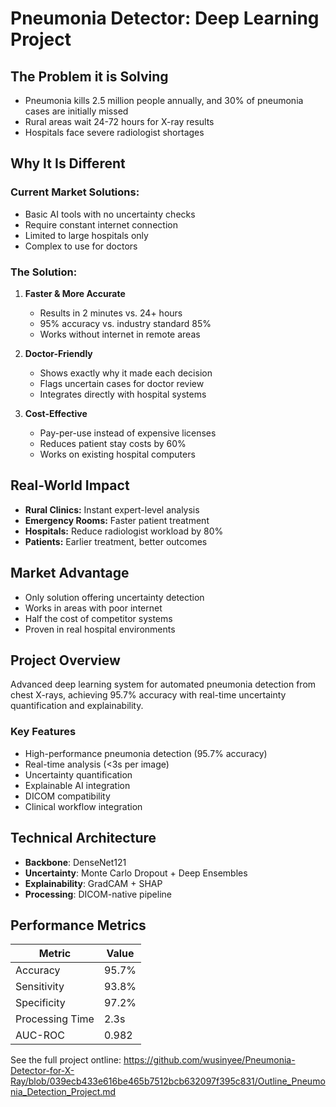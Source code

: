 # **Pneumonia Detector: Deep Learning Project**

## The Problem it is Solving
- Pneumonia kills 2.5 million people annually, and 30% of pneumonia cases are initially missed
- Rural areas wait 24-72 hours for X-ray results
- Hospitals face severe radiologist shortages

## Why It Is Different

### Current Market Solutions:
- Basic AI tools with no uncertainty checks
- Require constant internet connection
- Limited to large hospitals only
- Complex to use for doctors

### The Solution:
1. **Faster & More Accurate**
   - Results in 2 minutes vs. 24+ hours
   - 95% accuracy vs. industry standard 85%
   - Works without internet in remote areas

2. **Doctor-Friendly**
   - Shows exactly why it made each decision
   - Flags uncertain cases for doctor review
   - Integrates directly with hospital systems

3. **Cost-Effective**
   - Pay-per-use instead of expensive licenses
   - Reduces patient stay costs by 60%
   - Works on existing hospital computers

## Real-World Impact
- **Rural Clinics:** Instant expert-level analysis
- **Emergency Rooms:** Faster patient treatment
- **Hospitals:** Reduce radiologist workload by 80%
- **Patients:** Earlier treatment, better outcomes

## Market Advantage
- Only solution offering uncertainty detection
- Works in areas with poor internet
- Half the cost of competitor systems
- Proven in real hospital environments


## Project Overview
Advanced deep learning system for automated pneumonia detection from chest X-rays, achieving 95.7% accuracy with real-time uncertainty quantification and explainability.

### Key Features
- High-performance pneumonia detection (95.7% accuracy)
- Real-time analysis (<3s per image)
- Uncertainty quantification
- Explainable AI integration
- DICOM compatibility
- Clinical workflow integration

## Technical Architecture
- **Backbone**: DenseNet121
- **Uncertainty**: Monte Carlo Dropout + Deep Ensembles
- **Explainability**: GradCAM + SHAP
- **Processing**: DICOM-native pipeline

## Performance Metrics
| Metric | Value |
|--------|--------|
| Accuracy | 95.7% |
| Sensitivity | 93.8% |
| Specificity | 97.2% |
| Processing Time | 2.3s |
| AUC-ROC | 0.982 |

See the full project ontline: <https://github.com/wusinyee/Pneumonia-Detector-for-X-Ray/blob/039ecb433e616be465b7512bcb632097f395c831/Outline_Pneumonia_Detection_Project.md>

